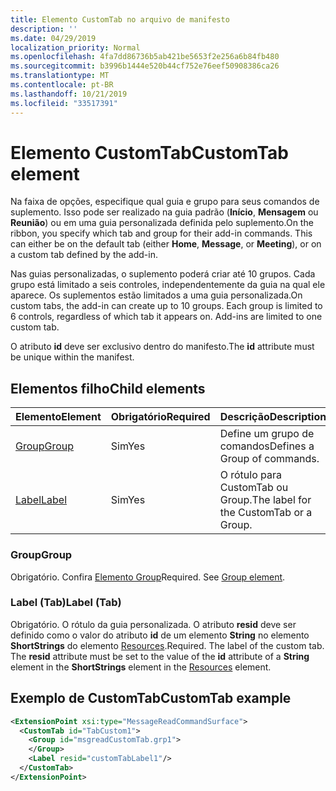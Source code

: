 ```yaml
---
title: Elemento CustomTab no arquivo de manifesto
description: ''
ms.date: 04/29/2019
localization_priority: Normal
ms.openlocfilehash: 4fa7dd86736b5ab421be5653f2e256a6b84fb480
ms.sourcegitcommit: b3996b1444e520b44cf752e76eef50908386ca26
ms.translationtype: MT
ms.contentlocale: pt-BR
ms.lasthandoff: 10/21/2019
ms.locfileid: "33517391"
---
```

# <a name="customtab-element"></a><span data-ttu-id="1398c-102">Elemento CustomTab</span><span class="sxs-lookup"><span data-stu-id="1398c-102">CustomTab element</span></span>

<span data-ttu-id="1398c-p101">Na faixa de opções, especifique qual guia e grupo para seus comandos de suplemento. Isso pode ser realizado na guia padrão (**Início**, **Mensagem** ou **Reunião**) ou em uma guia personalizada definida pelo suplemento.</span><span class="sxs-lookup"><span data-stu-id="1398c-p101">On the ribbon, you specify which tab and group for their add-in commands. This can either be on the default tab (either  **Home**,  **Message**, or  **Meeting**), or on a custom tab defined by the add-in.</span></span>

<span data-ttu-id="1398c-p102">Nas guias personalizadas, o suplemento poderá criar até 10 grupos. Cada grupo está limitado a seis controles, independentemente da guia na qual ele aparece. Os suplementos estão limitados a uma guia personalizada.</span><span class="sxs-lookup"><span data-stu-id="1398c-p102">On custom tabs, the add-in can create up to 10 groups. Each group is limited to 6 controls, regardless of which tab it appears on. Add-ins are limited to one custom tab.</span></span>

<span data-ttu-id="1398c-108">O atributo **id** deve ser exclusivo dentro do manifesto.</span><span class="sxs-lookup"><span data-stu-id="1398c-108">The  **id** attribute must be unique within the manifest.</span></span>

## <a name="child-elements"></a><span data-ttu-id="1398c-109">Elementos filho</span><span class="sxs-lookup"><span data-stu-id="1398c-109">Child elements</span></span>

|  <span data-ttu-id="1398c-110">Elemento</span><span class="sxs-lookup"><span data-stu-id="1398c-110">Element</span></span> |  <span data-ttu-id="1398c-111">Obrigatório</span><span class="sxs-lookup"><span data-stu-id="1398c-111">Required</span></span>  |  <span data-ttu-id="1398c-112">Descrição</span><span class="sxs-lookup"><span data-stu-id="1398c-112">Description</span></span>  |
|:-----|:-----|:-----|
|  [<span data-ttu-id="1398c-113">Group</span><span class="sxs-lookup"><span data-stu-id="1398c-113">Group</span></span>](group.md)      | <span data-ttu-id="1398c-114">Sim</span><span class="sxs-lookup"><span data-stu-id="1398c-114">Yes</span></span> |  <span data-ttu-id="1398c-115">Define um grupo de comandos</span><span class="sxs-lookup"><span data-stu-id="1398c-115">Defines a Group of commands.</span></span>  |
|  [<span data-ttu-id="1398c-116">Label</span><span class="sxs-lookup"><span data-stu-id="1398c-116">Label</span></span>](#label-tab)      | <span data-ttu-id="1398c-117">Sim</span><span class="sxs-lookup"><span data-stu-id="1398c-117">Yes</span></span> |  <span data-ttu-id="1398c-118">O rótulo para CustomTab ou Group.</span><span class="sxs-lookup"><span data-stu-id="1398c-118">The label for the CustomTab or a Group.</span></span>  |

### <a name="group"></a><span data-ttu-id="1398c-119">Group</span><span class="sxs-lookup"><span data-stu-id="1398c-119">Group</span></span>

<span data-ttu-id="1398c-p103">Obrigatório. Confira [Elemento Group](group.md)</span><span class="sxs-lookup"><span data-stu-id="1398c-p103">Required. See [Group element](group.md).</span></span>

### <a name="label-tab"></a><span data-ttu-id="1398c-122">Label (Tab)</span><span class="sxs-lookup"><span data-stu-id="1398c-122">Label (Tab)</span></span>

<span data-ttu-id="1398c-p104">Obrigatório. O rótulo da guia personalizada. O atributo **resid** deve ser definido como o valor do atributo **id** de um elemento **String** no elemento **ShortStrings** do elemento [Resources](resources.md).</span><span class="sxs-lookup"><span data-stu-id="1398c-p104">Required. The label of the custom tab. The  **resid** attribute must be set to the value of the **id** attribute of a **String** element in the **ShortStrings** element in the [Resources](resources.md) element.</span></span>


## <a name="customtab-example"></a><span data-ttu-id="1398c-125">Exemplo de CustomTab</span><span class="sxs-lookup"><span data-stu-id="1398c-125">CustomTab example</span></span>

```xml
<ExtensionPoint xsi:type="MessageReadCommandSurface">
  <CustomTab id="TabCustom1">
    <Group id="msgreadCustomTab.grp1">
    </Group>
    <Label resid="customTabLabel1"/>
  </CustomTab>
</ExtensionPoint>
```
